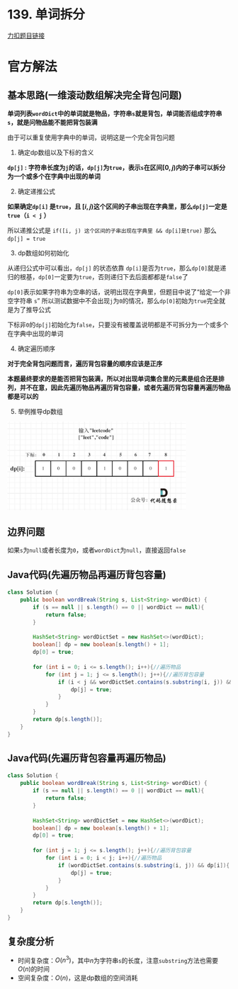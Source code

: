 # 139. 单词拆分

[力扣题目链接](https://leetcode-cn.com/problems/word-break/)


# 官方解法

## 基本思路(一维滚动数组解决完全背包问题)

<strong>单词列表`wordDict`中的单词就是物品，字符串`s`就是背包，单词能否组成字符串`s`，就是问物品能不能把背包装满</strong>

由于可以重复使用字典中的单词，说明这是一个完全背包问题

1. 确定dp数组以及下标的含义

<strong>`dp[j]` : 字符串长度为`j`的话，`dp[j]`为`true`，表示`s`在区间$[0, j)$内的子串可以拆分为一个或多个在字典中出现的单词</strong>

2. 确定递推公式

<strong>如果确定`dp[i]` 是`true`，且 $[i, j)$这个区间的子串出现在字典里，那么`dp[j]`一定是`true`（`i < j` ）</strong>

所以递推公式是 `if([i, j) 这个区间的子串出现在字典里 && dp[i]是true)` 那么 `dp[j] = true`

3. dp数组如何初始化

从递归公式中可以看出，`dp[j]` 的状态依靠 `dp[i]`是否为`true`，那么`dp[0]`就是递归的根基，`dp[0]`一定要为`true`，否则递归下去后面都都是`false`了

`dp[0]`表示如果字符串为空串的话，说明出现在字典里，但题目中说了“给定一个非空字符串 `s`” 所以测试数据中不会出现`j`为`0`的情况，那么`dp[0]`初始为`true`完全就是为了推导公式

下标非`0`的`dp[j]`初始化为`false`，只要没有被覆盖说明都是不可拆分为一个或多个在字典中出现的单词

4. 确定遍历顺序

<strong>对于完全背包问题而言，遍历背包容量的顺序应该是正序</strong>

<strong>本题最终要求的是能否把背包装满，所以对出现单词集合里的元素是组合还是排列，并不在意，因此先遍历物品再遍历背包容量，或者先遍历背包容量再遍历物品都是可以的</strong>

5. 举例推导dp数组

<img src="../Pictures/139. 单词拆分.png" width="80%"/>

## 边界问题

如果`s`为`null`或者长度为`0`，或者`wordDict`为`null`，直接返回`false`

## Java代码(先遍历物品再遍历背包容量)
```java
class Solution {
    public boolean wordBreak(String s, List<String> wordDict) {
        if (s == null || s.length() == 0 || wordDict == null){
            return false;
        }

        HashSet<String> wordDictSet = new HashSet<>(wordDict);
        boolean[] dp = new boolean[s.length() + 1];
        dp[0] = true;

        for (int i = 0; i <= s.length(); i++){//遍历物品
            for (int j = 1; j <= s.length(); j++){//遍历背包容量
                if (i < j && wordDictSet.contains(s.substring(i, j)) && dp[i]){
                    dp[j] = true;
                }
            }
        }
        return dp[s.length()];
    }
}
```

## Java代码(先遍历背包容量再遍历物品)
```java
class Solution {
    public boolean wordBreak(String s, List<String> wordDict) {
        if (s == null || s.length() == 0 || wordDict == null){
            return false;
        }

        HashSet<String> wordDictSet = new HashSet<>(wordDict);
        boolean[] dp = new boolean[s.length() + 1];
        dp[0] = true;

        for (int j = 1; j <= s.length(); j++){//遍历背包容量
            for (int i = 0; i < j; i++){//遍历物品
                if (wordDictSet.contains(s.substring(i, j)) && dp[i]){
                    dp[j] = true;
                }
            }
        }
        return dp[s.length()];
    }
}
```

## 复杂度分析
- 时间复杂度：$O(n^{3})$，其中$n$为字符串`s`的长度，注意`substring`方法也需要$O(n)$的时间
- 空间复杂度：$O(n)$，这是dp数组的空间消耗